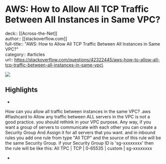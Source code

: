 # AWS: How to Allow All TCP Traffic Between All Instances in Same VPC?

deck:: [[Across-the-Net]]\
author:: [[stackoverflow.com]]\
full-title:: "AWS: How to Allow All TCP Traffic Between All Instances in Same VPC?"\
category:: #articles\
url:: https://stackoverflow.com/questions/42322445/aws-how-to-allow-all-tcp-traffic-between-all-instances-in-same-vpc\

![](https://readwise-assets.s3.amazonaws.com/static/images/article2.74d541386bbf.png)

## Highlights
- 
 How can you allow all traffic between instances in the same VPC? .aws #flashcard 
    to Allow any traffic between ALL servers in the VPC is not a good practice.
     you should rethink in your VPC purpose.
     Any way, if you want a group of servers to communicate with each other you can create a Security Group 
     And Assign it for all servers that you want.
     and in inbound rules you add one rule from type "All TCP" and the source of this rule will be the same Security Group.
     if your Security Group ID is 'sg-xxxxxxxx'
     then the rule will be like this:
     All TPC | TCP | 0-65535 | custom | sg-xxxxxxxx

    
-
